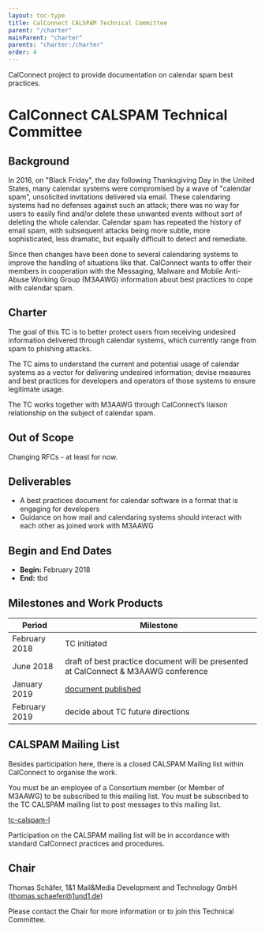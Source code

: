 ```yaml
---
layout: toc-type
title: CalConnect CALSPAM Technical Committee
parent: "/charter"
mainParent: "charter"
parents: "charter:/charter"
order: 4
---
```


CalConnect project to provide documentation on calendar spam best practices.

# CalConnect CALSPAM Technical Committee

## Background

In 2016, on "Black Friday", the day following Thanksgiving Day in the United States, many calendar systems were compromised by a wave of "calendar spam", unsolicited invitations delivered via email. These calendaring systems had no defenses against such an attack; there was no way for users to easily find and/or delete these unwanted events without sort of deleting the whole calendar. Calendar spam has repeated the history of email spam, with subsequent attacks being more subtle, more sophisticated, less dramatic, but equally difficult to detect and remediate.

Since then changes have been done to several calendaring systems to improve the handling of situations like that. CalConnect wants to offer their members in cooperation with the Messaging, Malware and Mobile Anti-Abuse Working Group (M3AAWG) information about best practices to cope with calendar spam.

## Charter

The goal of this TC is to better protect users from receiving undesired information delivered through calendar systems, which currently range from spam to phishing attacks.

The TC aims to understand the current and potential usage of calendar systems as a vector for delivering undesired information; devise measures and best practices for developers and operators of those systems to ensure legitimate usage.

The TC works together with M3AAWG through CalConnect’s liaison relationship on the subject of calendar spam.

## Out of Scope 

Changing RFCs - at least for now.
 
## Deliverables

* A best practices document for calendar software in a format that is engaging for developers
* Guidance on how mail and calendaring systems should interact with each other as joined work with M3AAWG

## Begin and End Dates

* **Begin:** February 2018
* **End:** tbd

## Milestones and Work Products

| Period | Milestone |
| --- | --- |
| February 2018 |	TC initiated |
| June 2018 | draft of best practice document will be presented at CalConnect & M3AAWG conference |
| January 2019 | [document published](https://standards.calconnect.org/csd/cc-18003.html) |
| February 2019 | decide about TC future directions |

## CALSPAM Mailing List

Besides participation here, there is a closed CALSPAM Mailing list within CalConnect to organise the work.

You must be an employee of a Consortium member (or Member of M3AAWG) to be subscribed to this mailing list.
You must be subscribed to the TC CALSPAM mailing list to post messages to this mailing list.

[tc-calspam-l](mailto:tc-calspam-l@lists.calconnect.org)

Participation on the CALSPAM mailing list will be in accordance with standard CalConnect practices and procedures.

## Chair 

Thomas Schäfer, 1&1 Mail&Media Development and Technology GmbH ([thomas.schaefer@1und1.de](mailto:thomas.schaefer@1und1.de))

Please contact the Chair for more information or to join this Technical Committee.
